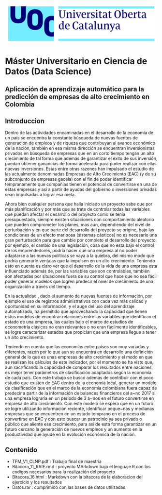 <div  align="center">
 <img src="UOC-logo.png" width = "500"/>
</div>

# Máster Universitario en Ciencia de Datos (Data Science)
## Aplicación de aprendizaje automático para la predicción de empresas de alto crecimiento en Colombia

## Introduccion
Dentro de las actividades encaminadas en el desarrollo de la economía de un país se encuentra la constante búsqueda de nuevas fuentes de generación de empleos y de riqueza que contribuyan al avance económico de la nación, también en esa misma dirección se encuentran inversionistas privados en búsqueda de empresas que en un corto tiempo tengan un alto crecimiento de tal forma que además de garantizar el éxito de sus inversión, puedan obtener ganancias de forma acelerada para poder realizar con ellas nuevas inversiones. Estas entre otras razones han impulsado el estudio de las actualmente denominadas Empresas de Alto Crecimiento (EAC) (y de su subconjunto de empresas gacela) con el fin de poder identificar tempranamente que compañías tienen el potencial de convertirse en una de estas empresas y así a partir de ayudas del gobierno o inversiones privadas sean impulsadas a lograr esa meta.

Ahora bien cualquier persona que halla iniciado un proyecto sabe que por más planificación y por más que se trate de controlar todas las variables que puedan afectar el desarrollo del proyecto como se tenía presupuestado, siempre existen situaciones con comportamiento aleatorio que pueden comprometer los planes, mas aun, dependiendo del nivel de perturbación y en que parte del desarrollo del proyecto se origine, bajo las condiciones de un efecto mariposa (sistemas cáoticos) no es necesario una gran perturbación para que cambie por completo el desarrollo del proyecto, por ejemplo, el cambio de una legislación, cosa que no esta bajo el control de los emprendedores, podría hacer que una empresa al no poder adaptarse a las nuevas políticas se vaya a la quiebra, del mismo modo que podría generarle ventajas que la impulsen en un alto crecimiento. Teniendo esto en cuenta es claro ver que el desarrollo de la vida de una empresa esta influenciado además de, por las variables que son controlables, también son afectadas por situaciones fuera de su control que hace que no sea fácil poder generar modelos que logren predecir el nivel de crecimiento de una organización a través del tiempo.

En la actualidad , dado el aumento de nuevas fuentes de información, por ejemplo el uso de registros administrativos con cada vez más calidad y oportunidad en su información, y el auge del uso del aprendizaje automatizado, ha permitido que aprovechando la capacidad que tienen estos modelos de encontrar relaciones entre las variables que identifican el estado de una empresa, las cuales bajo el marco de estudios de econometría clásicos no eran relevantes o no eran fácilmente identificables, se logre caracterizar estados que propician que una empresa llegue a tener un alto crecimiento.

Teniendo en cuenta que las economías entre países son muy variadas y diferentes, razón por lo que aun se encuentra en desarrollo una definición general de lo que es unas empresas de alto crecimiento y el modo en que se realizan los cálculos de este indicador, por el momento se ha visto que, aun sacrificando la capacidad de comparar los resultados entre naciones, es mejor tener parámetros de clasificación adaptados según la economía de cada país. Con este trabajo se buscó además de contribuir con el poco estudio que existen de EAC dentro de la economía local, generar un modelo de clasificación que en el marco de la economía colombiana fuera capaz de predecir a partir de la información de balances financieros del a~no 2017 si una empresa lograría en un periodo de 3 a~nos en el futuro convertirse en empresa de alto crecimiento. Con este modelo se espera que en un futuro se logre utilizando información reciente, identificar peque~nas y medianas empresas que se encuentren en un estado temprano en el proceso de convertirse en EAC y con esto buscar un patrocinio ya sea privado o público que aliente ese crecimiento, para así de esta forma garantizar en un futuro cercano la generación de nuevos empleos y un aumento en la productividad que ayude en la evolución económica de la nación.

## Contenido

* TFM_V1_CLNP.pdf : Trabajo final de maestria
* Bitacora_11_RAIE.rmd : proyecto MArkdown bajo el lenguaje R con los codigos necesarios para la realización del proyecto 
* Bitacora_16.html : Markdown con la bitacora de la elaboracion del ejercicio y los resultados
* Datos.rar : comprimido con las bases de datos utilizadas


